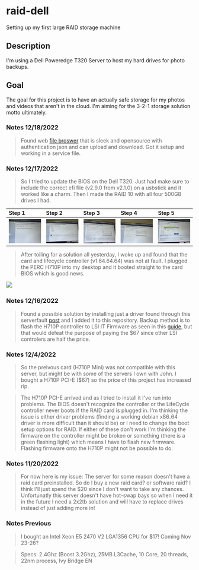 # raid-dell
Setting up my first large RAID storage machine
## Description
I'm using a Dell Poweredge T320 Server to host my hard drives for photo backups.
## Goal 
The goal for this project is to have an actually safe storage for my photos and videos that aren't in the cloud. I'm aiming for the 3-2-1 storage solution motto ultimately.

### Notes 12/18/2022
> Found web [file broswer](https://filebrowser.org/) that is sleek and opensource with authentication json and can upload and download. Got it setup and working in a service file. 

### Notes 12/17/2022
> So I tried to update the BIOS on the Dell T320. Just had make sure to include the correct efi file (v2.9.0 from v2.1.0) on a usbstick and it worked like a charm. Then I made the RAID 10 with all four 500GB drives I had. 

<table float="left">
  <tr>
    <td><strong>Step 1</strong></td>
    <td><strong>Step 2</strong></td>
    <td><strong>Step 3</strong></td>
    <td><strong>Step 4</strong></td>
    <td><strong>Step 5</strong></td>
  </tr>
  <tr>
    <th><img src="./images/RAIDstep1.jpg" width="300px" /></th>
    <th><img src="./images/RAIDstep2.jpg" width="300px" /></th>
    <th><img src="./images/RAIDstep3.jpg" width="300px" /></th>
    <th><img src="./images/RAIDstep4.jpg" width="300px" /></th>
    <th><img src="./images/RAIDstep5.jpg" width="300px" /></th>
  </tr>
</table>

> After toiling for a solution all yesterday, I woke up and found that the card and lifecycle controller (v1.64.64.64) was not at fault. I plugged the PERC H710P into my desktop and it booted straight to the card BIOS which is good news.

![](./images/PERCBIOS.png)

### Notes 12/16/2022
>Found a possible solution by installing just a driver found through this serverfault [post](https://serverfault.com/questions/1090959/dell-perc-h750-compatibility-with-debian) and I added it to this repository. Backup method is to flash the H710P controller to LSI IT Firmware as seen in this [guide](https://fohdeesha.com/docs/perc.html), but that would defeat the purpose of paying the $67 since other LSI controlers are half the price.

### Notes 12/4/2022
> So the preivous card (H710P Mini) was not compatible with this server, but might be with some of the servers I own with John. I bought a H710P PCI-E ($67) so the price of this project has increased rip.

> The H710P PCI-E arrived and as I tried to install it I've run into problems. The BIOS doesn't recognize the controller or the LifeCycle controller never boots if the RAID card is plugged in. I'm thinking the issue is either driver problems (finding a working debian x86_64 driver is more difficult than it should be) or I need to change the boot setup options for RAID. If either of these don't work I'm thinking the firmware on the controller might be broken or something (there is a green flashing light) which means I have to flash new firmware. Flashing firmware onto the H710P might not be possible to do.

### Notes 11/20/2022
> For now here is my issue: The server for some reason doesn't have a raid card preinstalled. So do I buy a new raid card? or software raid? I think I'll just spend the $20 since I don't want to take any  chances. Unfortunatly this server doesn't have hot-swap bays so when I need it in the future I need a 2x2tb solution and will have to replace drives instead of just adding more in!

### Notes Previous
> I bought an Intel Xeon E5 2470 V2 LGA1356 CPU for $17! Coming Nov 23-26?

> Specs: 2.4Ghz (Boost 3.2Ghz), 25MB L3Cache, 10 Core, 20 threads, 22nm process, Ivy Bridge EN
